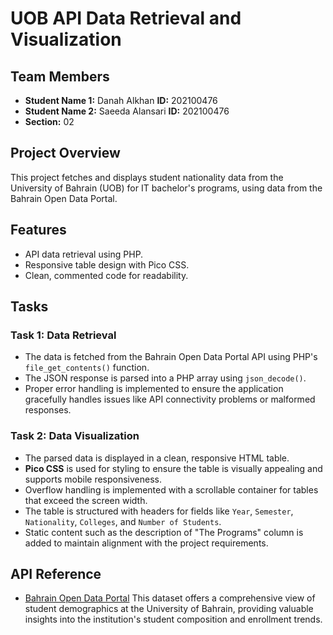# UOB API Data Retrieval and Visualization

## Team Members
- **Student Name 1:** Danah Alkhan  **ID:** 202100476
- **Student Name 2:** Saeeda Alansari  **ID:** 202100476
- **Section:** 02

## Project Overview
This project fetches and displays student nationality data from the University of Bahrain (UOB) for IT bachelor's programs, using data from the Bahrain Open Data Portal.

## Features
- API data retrieval using PHP.
- Responsive table design with Pico CSS.
- Clean, commented code for readability.

## Tasks

### Task 1: Data Retrieval
- The data is fetched from the Bahrain Open Data Portal API using PHP's `file_get_contents()` function. 
- The JSON response is parsed into a PHP array using `json_decode()`.
- Proper error handling is implemented to ensure the application gracefully handles issues like API connectivity problems or malformed responses.

### Task 2: Data Visualization
- The parsed data is displayed in a clean, responsive HTML table.
- **Pico CSS** is used for styling to ensure the table is visually appealing and supports mobile responsiveness.
- Overflow handling is implemented with a scrollable container for tables that exceed the screen width.
- The table is structured with headers for fields like `Year`, `Semester`, `Nationality`, `Colleges`, and `Number of Students`.
- Static content such as the description of "The Programs" column is added to maintain alignment with the project requirements.


  
## API Reference
- [Bahrain Open Data Portal](https://data.gov.bh/)
This dataset offers a comprehensive view of student demographics at the University of Bahrain, providing valuable insights into the institution's student composition and enrollment trends.

